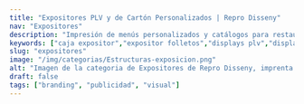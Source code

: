 ```yaml
---
title: "Expositores PLV y de Cartón Personalizados | Repro Disseny"
nav: "Expositores"
description: "Impresión de menús personalizados y catálogos para restaurantes con diseño profesional. Ofrecemos calidad y rapidez. ¡Solicita tu presupuesto!"
keywords: ["caja expositor","expositor folletos","displays plv","display en carton","expositores de carton personalizados","expositores plv"]
slug: "expositores"
image: "/img/categorias/Estructuras-exposicion.png"
alt: "Imagen de la categoria de Expositores de Repro Disseny, imprenta digital en Barcelona"
draft: false
tags: ["branding", "publicidad", "visual"]
---
```


<CategoryHeader :title="title" :image="image" :link="slug"/>